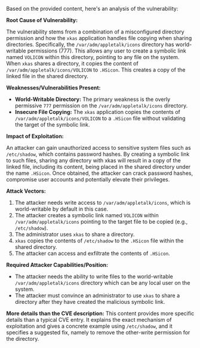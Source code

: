 Based on the provided content, here's an analysis of the vulnerability:

**Root Cause of Vulnerability:**

The vulnerability stems from a combination of a misconfigured directory permission and how the `xkas` application handles file copying when sharing directories. Specifically, the `/var/adm/appletalk/icons` directory has world-writable permissions (777). This allows any user to create a symbolic link named `VOLICON` within this directory, pointing to any file on the system. When `xkas` shares a directory, it copies the content of `/var/adm/appletalk/icons/VOLICON` to `.HSicon`. This creates a copy of the linked file in the shared directory.

**Weaknesses/Vulnerabilities Present:**

*   **World-Writable Directory:** The primary weakness is the overly permissive `777` permission on the `/var/adm/appletalk/icons` directory.
*   **Insecure File Copying:** The `xkas` application copies the contents of `/var/adm/appletalk/icons/VOLICON` to a `.HSicon` file without validating the target of the symbolic link.

**Impact of Exploitation:**

An attacker can gain unauthorized access to sensitive system files such as `/etc/shadow`, which contains password hashes. By creating a symbolic link to such files, sharing any directory with xkas will result in a copy of the linked file, including its content, being placed in the shared directory under the name `.HSicon`. Once obtained, the attacker can crack password hashes, compromise user accounts and potentially elevate their privileges.

**Attack Vectors:**

1.  The attacker needs write access to `/var/adm/appletalk/icons`, which is world-writable by default in this case.
2.  The attacker creates a symbolic link named `VOLICON` within `/var/adm/appletalk/icons` pointing to the target file to be copied (e.g., `/etc/shadow`).
3.  The administrator uses `xkas` to share a directory.
4.  `xkas` copies the contents of `/etc/shadow` to the `.HSicon` file within the shared directory.
5.  The attacker can access and exfiltrate the contents of `.HSicon`.

**Required Attacker Capabilities/Position:**

*   The attacker needs the ability to write files to the world-writable `/var/adm/appletalk/icons` directory which can be any local user on the system.
*   The attacker must convince an administrator to use `xkas` to share a directory after they have created the malicious symbolic link.

**More details than the CVE description:** This content provides more specific details than a typical CVE entry. It explains the exact mechanism of exploitation and gives a concrete example using `/etc/shadow`, and it specifies a suggested fix, namely to remove the other-write permission for the directory.
